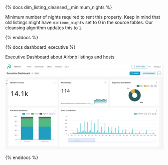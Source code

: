 {% docs dim_listing_cleansed__minimum_nights %}

Minimum number of nights required to rent this property.
Keep in mind that old listings might have `minimum_nights` set to 0
in the source tables. Our cleansing algorithm updates this to `1`.

{% enddocs %}

{% docs dashboard_executive %}

Executive Dashboard about Airbnb listings and hosts

![dashboard](assets/dashboard.png)

{% enddocs %}